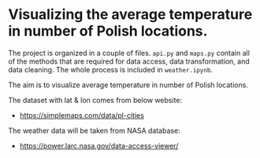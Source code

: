 # Visualizing the average temperature in number of Polish locations.

The project is organized in a couple of files. ```api.py``` and ```maps.py``` contain all of the methods that are required for data access, data transformation, and data cleaning.
The whole process is included in ```weather.ipynb```.

The aim is to visualize average temperature in number of Polish locations.

The dataset with lat & lon comes from below website:
- https://simplemaps.com/data/pl-cities

The weather data will be taken from NASA database:
- https://power.larc.nasa.gov/data-access-viewer/
